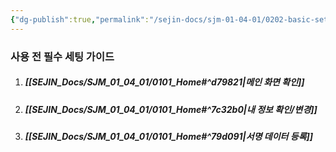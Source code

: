 ```yaml
---
{"dg-publish":true,"permalink":"/sejin-docs/sjm-01-04-01/0202-basic-settings/","title":"2.2 사용전 필수세팅","tags":["workplace","그룹웨어"],"noteIcon":"","created":"2025-04-10T08:14:48.024+09:00","updated":"2024-12-19T17:34:47.222+09:00"}
---
```


### 사용 전 필수 세팅 가이드

1. ##### [[SEJIN_Docs/SJM_01_04_01/0101_Home#^d79821\|메인 화면 확인]]
2. ##### [[SEJIN_Docs/SJM_01_04_01/0101_Home#^7c32b0\|내 정보 확인/변경]]
3. ##### [[SEJIN_Docs/SJM_01_04_01/0101_Home#^79d091\|서명 데이터 등록]]